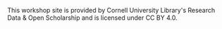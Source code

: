 

This workshop site is provided by Cornell University Library's Research Data & Open Scholarship and is licensed under CC BY 4.0.